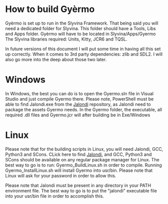 # How to build Gyèrmo

Gyèrmo is set up to run in the Slyvina Framework. That being said you will need a dedicated folder for Slyvina.
This folder should have a Tools, Libs and Apps folder.
Gyèrmo will have to be located in Slyvina/Apps/Gyermo
The Slyvina libraries required: Units, Kitty, JCR6 and TQSL.

In future versions of this document I will put some time in having all this set up correctly.
When it comes to 3rd party dependencies: zlib and SDL2.
I will also go more into the deep about those two later.

# Windows

In Windows, the best you can do is to open the Gyermo.sln file in Visual Studio and just compile Gyermo there.
Please note, PowerShell must be able to find Jalondi.exe from the [Jalondi](https://github.com/jcr6/Jalondi) repository, as Jalondi need to package the assets Gyermo needs.
In the Gyermo folder, the executable, all required .dll files and Gyermo.jcr will after building be in Exe/Windows


# Linux

Please note that for the building scripts in Linux, you will need Jalondi, GCC, Python3 and SCons. CLick here to find [Jalondi](https://github.com/jcr6/Jalondi), and GCC, Python3 and SCons should be available on any regular package manager for Linux.
The best way to go is to run: Gyermo_BuildLinux.sh in order to compile.
Running Gyermo_InstallLinux.sh will install Gyermo into usr/bin. Please note that Linux will ask for your password in order to allow this.

Please note that Jalondi must be present in any directory in your PATH environment file. The best way to go is to put the "jalondi" executable file into your usr/bin file in order to accomplish this.
